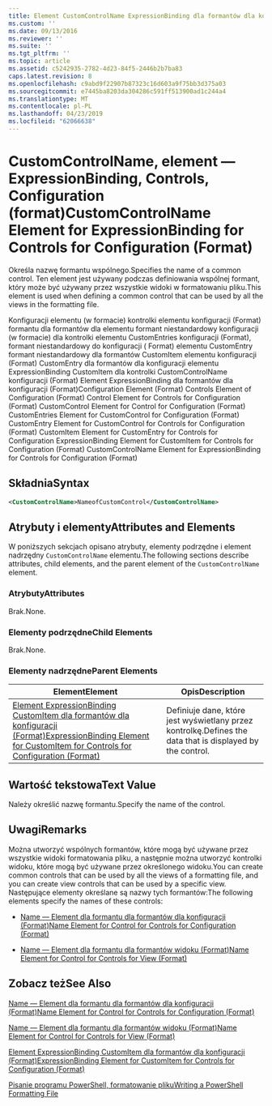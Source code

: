 ```yaml
---
title: Element CustomControlName ExpressionBinding dla formantów dla konfiguracji (Format) | Dokumentacja firmy Microsoft
ms.custom: ''
ms.date: 09/13/2016
ms.reviewer: ''
ms.suite: ''
ms.tgt_pltfrm: ''
ms.topic: article
ms.assetid: c5242935-2782-4d23-84f5-2446b2b7ba83
caps.latest.revision: 8
ms.openlocfilehash: c9abd9f22907b87323c16d603a9f75bb3d375a03
ms.sourcegitcommit: e7445ba8203da304286c591ff513900ad1c244a4
ms.translationtype: MT
ms.contentlocale: pl-PL
ms.lasthandoff: 04/23/2019
ms.locfileid: "62066638"
---
```

# <a name="customcontrolname-element-for-expressionbinding-for-controls-for-configuration-format"></a><span data-ttu-id="f2e17-102">CustomControlName, element — ExpressionBinding, Controls, Configuration (format)</span><span class="sxs-lookup"><span data-stu-id="f2e17-102">CustomControlName Element for ExpressionBinding for Controls for Configuration (Format)</span></span>

<span data-ttu-id="f2e17-103">Określa nazwę formantu wspólnego.</span><span class="sxs-lookup"><span data-stu-id="f2e17-103">Specifies the name of a common control.</span></span> <span data-ttu-id="f2e17-104">Ten element jest używany podczas definiowania wspólnej formant, który może być używany przez wszystkie widoki w formatowaniu pliku.</span><span class="sxs-lookup"><span data-stu-id="f2e17-104">This element is used when defining a common control that can be used by all the views in the formatting file.</span></span>

<span data-ttu-id="f2e17-105">Konfiguracji elementu (w formacie) kontrolki elementu konfiguracji (Format) formantu dla formantów dla elementu formant niestandardowy konfiguracji (w formacie) dla kontrolki elementu CustomEntries konfiguracji (Format), formant niestandardowy do konfiguracji ( Format) elementu CustomEntry formant niestandardowy dla formantów CustomItem elementu konfiguracji (Format) CustomEntry dla formantów dla konfiguracji elementu ExpressionBinding CustomItem dla kontrolki CustomControlName konfiguracji (Format) Element ExpressionBinding dla formantów dla konfiguracji (Format)</span><span class="sxs-lookup"><span data-stu-id="f2e17-105">Configuration Element (Format) Controls Element of Configuration (Format) Control Element for Controls for Configuration (Format) CustomControl Element for Control for Configuration (Format) CustomEntries Element for CustomControl for Configuration (Format) CustomEntry Element for CustomControl for Controls for Configuration (Format) CustomItem Element for CustomEntry for Controls for Configuration ExpressionBinding Element for CustomItem for Controls for Configuration (Format) CustomControlName Element for ExpressionBinding for Controls for Configuration (Format)</span></span>

## <a name="syntax"></a><span data-ttu-id="f2e17-106">Składnia</span><span class="sxs-lookup"><span data-stu-id="f2e17-106">Syntax</span></span>

```xml
<CustomControlName>NameofCustomControl</CustomControlName>
```

## <a name="attributes-and-elements"></a><span data-ttu-id="f2e17-107">Atrybuty i elementy</span><span class="sxs-lookup"><span data-stu-id="f2e17-107">Attributes and Elements</span></span>

<span data-ttu-id="f2e17-108">W poniższych sekcjach opisano atrybuty, elementy podrzędne i element nadrzędny `CustomControlName` elementu.</span><span class="sxs-lookup"><span data-stu-id="f2e17-108">The following sections describe attributes, child elements, and the parent element of the `CustomControlName` element.</span></span>

### <a name="attributes"></a><span data-ttu-id="f2e17-109">Atrybuty</span><span class="sxs-lookup"><span data-stu-id="f2e17-109">Attributes</span></span>

<span data-ttu-id="f2e17-110">Brak.</span><span class="sxs-lookup"><span data-stu-id="f2e17-110">None.</span></span>

### <a name="child-elements"></a><span data-ttu-id="f2e17-111">Elementy podrzędne</span><span class="sxs-lookup"><span data-stu-id="f2e17-111">Child Elements</span></span>

<span data-ttu-id="f2e17-112">Brak.</span><span class="sxs-lookup"><span data-stu-id="f2e17-112">None.</span></span>

### <a name="parent-elements"></a><span data-ttu-id="f2e17-113">Elementy nadrzędne</span><span class="sxs-lookup"><span data-stu-id="f2e17-113">Parent Elements</span></span>

|<span data-ttu-id="f2e17-114">Element</span><span class="sxs-lookup"><span data-stu-id="f2e17-114">Element</span></span>|<span data-ttu-id="f2e17-115">Opis</span><span class="sxs-lookup"><span data-stu-id="f2e17-115">Description</span></span>|
|-------------|-----------------|
|[<span data-ttu-id="f2e17-116">Element ExpressionBinding CustomItem dla formantów dla konfiguracji (Format)</span><span class="sxs-lookup"><span data-stu-id="f2e17-116">ExpressionBinding Element for CustomItem for Controls for Configuration (Format)</span></span>](./expressionbinding-element-for-customitem-for-controls-for-configuration-format.md)|<span data-ttu-id="f2e17-117">Definiuje dane, które jest wyświetlany przez kontrolkę.</span><span class="sxs-lookup"><span data-stu-id="f2e17-117">Defines the data that is displayed by the control.</span></span>|

## <a name="text-value"></a><span data-ttu-id="f2e17-118">Wartość tekstowa</span><span class="sxs-lookup"><span data-stu-id="f2e17-118">Text Value</span></span>

<span data-ttu-id="f2e17-119">Należy określić nazwę formantu.</span><span class="sxs-lookup"><span data-stu-id="f2e17-119">Specify the name of the control.</span></span>

## <a name="remarks"></a><span data-ttu-id="f2e17-120">Uwagi</span><span class="sxs-lookup"><span data-stu-id="f2e17-120">Remarks</span></span>

<span data-ttu-id="f2e17-121">Można utworzyć wspólnych formantów, które mogą być używane przez wszystkie widoki formatowania pliku, a następnie można utworzyć kontrolki widoku, które mogą być używane przez określonego widoku.</span><span class="sxs-lookup"><span data-stu-id="f2e17-121">You can create common controls that can be used by all the views of a formatting file, and you can create view controls that can be used by a specific view.</span></span> <span data-ttu-id="f2e17-122">Następujące elementy określane są nazwy tych formantów:</span><span class="sxs-lookup"><span data-stu-id="f2e17-122">The following elements specify the names of these controls:</span></span>

- [<span data-ttu-id="f2e17-123">Name — Element dla formantu dla formantów dla konfiguracji (Format)</span><span class="sxs-lookup"><span data-stu-id="f2e17-123">Name Element for Control for Controls for Configuration (Format)</span></span>](./name-element-for-control-for-controls-for-configuration-format.md)

- [<span data-ttu-id="f2e17-124">Name — Element dla formantu dla formantów widoku (Format)</span><span class="sxs-lookup"><span data-stu-id="f2e17-124">Name Element for Control for Controls for View (Format)</span></span>](./name-element-for-control-for-controls-for-view-format.md)

## <a name="see-also"></a><span data-ttu-id="f2e17-125">Zobacz też</span><span class="sxs-lookup"><span data-stu-id="f2e17-125">See Also</span></span>

[<span data-ttu-id="f2e17-126">Name — Element dla formantu dla formantów dla konfiguracji (Format)</span><span class="sxs-lookup"><span data-stu-id="f2e17-126">Name Element for Control for Controls for Configuration (Format)</span></span>](./name-element-for-control-for-controls-for-configuration-format.md)

[<span data-ttu-id="f2e17-127">Name — Element dla formantu dla formantów widoku (Format)</span><span class="sxs-lookup"><span data-stu-id="f2e17-127">Name Element for Control for Controls for View (Format)</span></span>](./name-element-for-control-for-controls-for-view-format.md)

[<span data-ttu-id="f2e17-128">Element ExpressionBinding CustomItem dla formantów dla konfiguracji (Format)</span><span class="sxs-lookup"><span data-stu-id="f2e17-128">ExpressionBinding Element for CustomItem for Controls for Configuration (Format)</span></span>](./expressionbinding-element-for-customitem-for-controls-for-configuration-format.md)

[<span data-ttu-id="f2e17-129">Pisanie programu PowerShell, formatowanie pliku</span><span class="sxs-lookup"><span data-stu-id="f2e17-129">Writing a PowerShell Formatting File</span></span>](./writing-a-powershell-formatting-file.md)
